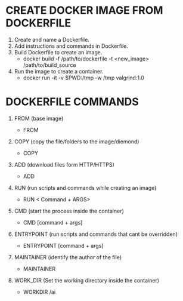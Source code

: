 # CREATE DOCKER IMAGE FROM DOCKERFILE

1. Create and name a Dockerfile.
2. Add instructions and commands in Dockerfile.
3. Build Dockerfile to create an image.
	- docker build -f /path/to/dockerfile -t <new_image> /path/to/build_source 
4. Run the image to create a container.
	- docker run -it -v $PWD:/tmp -w /tmp valgrind:1.0

# DOCKERFILE COMMANDS
1. FROM (base image)
	- FROM <ImageName>

2. COPY (copy the file/folders to the image/diemond)
	- COPY <Source> <Destination> 

3. ADD (download files form HTTP/HTTPS)
	- ADD <URL> 

4. RUN (run scripts and commands while creating an image)
	- RUN < Command + ARGS>

5. CMD (start the process inside the container)
	- CMD [command + args]

6. ENTRYPOINT (run scripts and commands that cant be overridden)
	- ENTRYPOINT [command + args]

7. MAINTAINER (identify the author of the file)
	- MAINTAINER <NAME>

8. WORK_DIR (Set the working directory inside the container)
	- WORKDIR /ai

